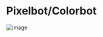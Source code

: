 # Pixelbot/Colorbot
![image](https://user-images.githubusercontent.com/32984127/194915325-7b99d13e-aa4b-4f27-999a-4e606695220d.png)
